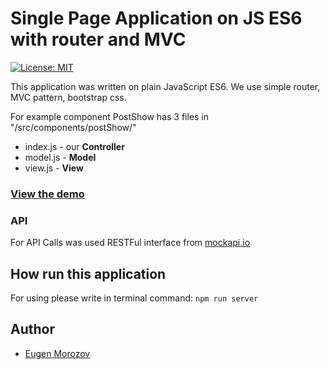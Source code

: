 # Single Page Application on JS ES6 with router and MVC 

[![License: MIT](https://img.shields.io/badge/License-MIT-green.svg)](https://opensource.org/licenses/MIT)

This application was written on plain JavaScript ES6. We use simple router, MVC pattern, bootstrap css.

For example component PostShow has 3 files 
in "/src/components/postShow/"
- index.js - our **Controller**
- model.js  - **Model**
- view.js - **View**

### [View the demo](https://eugenemdev.github.io/spa-mvc-router/)

### API

For API Calls was used RESTFul interface from [mockapi.io](https://www.mockapi.io/docs) 

## How run this application

For using please write in terminal command:
`npm run server` 

## Author

- [Eugen Morozov](https://eugenmorozov.de)
